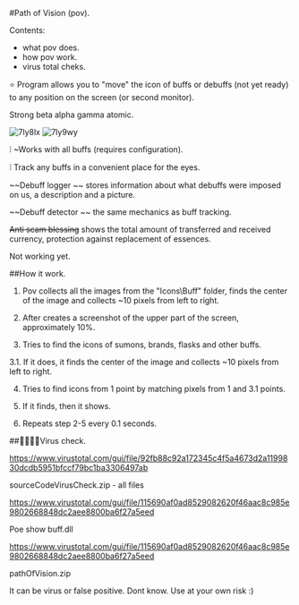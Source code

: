 #Path of Vision (pov).

Contents:
- what pov does.
- how pov work.
- virus total cheks.

:star: Program allows you to "move" the icon of buffs or debuffs (not yet ready) to any position on the screen (or second monitor).

Strong beta alpha gamma atomic.

![7ly8lx](https://github.com/RandomNameQ/path-of-vision/assets/125605136/cf434d86-9e4b-4ec6-bf98-4bcb2c1ca109)
![7ly9wy](https://github.com/RandomNameQ/path-of-vision/assets/125605136/1d5c5d0c-2a77-4669-9048-ffa4c814912d)

:grey_exclamation: ~Works with all buffs (requires configuration).

:grey_exclamation: Track any buffs in a convenient place for the eyes.

~~Debuff logger ~~ stores information about what debuffs were imposed on us, a description and a picture.

~~Debuff detector ~~ the same mechanics as buff tracking.

~~Anti scam blessing~~ shows the total amount of transferred and received currency, protection against replacement of essences.

Not working yet.

##How it work.

1. Pov collects all the images from the "Icons\Buff" folder, finds the center of the image and collects ~10 pixels from left to right.

2. After creates a screenshot of the upper part of the screen, approximately 10%.

3. Tries to find the icons of sumons, brands, flasks and other buffs.

3.1. If it does, it finds the center of the image and collects ~10 pixels from left to right.

4. Tries to find icons from 1 point by matching pixels from 1 and 3.1 points.

5. If it finds, then it shows.

6. Repeats step 2-5 every 0.1 seconds.



##:poop::poop::poop::poop:Virus check.

https://www.virustotal.com/gui/file/92fb88c92a172345c4f5a4673d2a1199830dcdb5951bfccf79bc1ba3306497ab

sourceCodeVirusCheck.zip - all files

https://www.virustotal.com/gui/file/115690af0ad8529082620f46aac8c985e9802668848dc2aee8800ba6f27a5eed

Poe show buff.dll

https://www.virustotal.com/gui/file/115690af0ad8529082620f46aac8c985e9802668848dc2aee8800ba6f27a5eed

pathOfVision.zip 

It can be virus or false positive. Dont know. Use at your own risk :)



